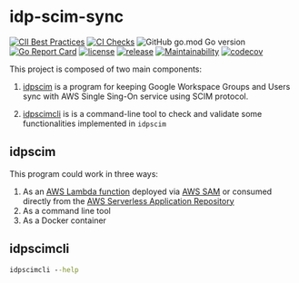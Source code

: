 # idp-scim-sync

[![CII Best Practices](https://bestpractices.coreinfrastructure.org/projects/5348/badge)](https://bestpractices.coreinfrastructure.org/projects/5348)
[![CI Checks](https://github.com/slashdevops/idp-scim-sync/actions/workflows/main.yaml/badge.svg)](https://github.com/slashdevops/idp-scim-sync/actions)
![GitHub go.mod Go version](https://img.shields.io/github/go-mod/go-version/slashdevops/idp-scim-sync?style=plastic)
[![Go Report Card](https://goreportcard.com/badge/github.com/slashdevops/idp-scim-sync)](https://goreportcard.com/report/github.com/slashdevops/idp-scim-sync)
[![license](https://img.shields.io/github/license/slashdevops/idp-scim-sync.svg)](https://github.com/slashdevops/idp-scim-sync/blob/main/LICENSE)
[![release](https://img.shields.io/github/release/slashdevops/idp-scim-sync/all.svg)](https://github.com/slashdevops/idp-scim-sync/releases)
[![Maintainability](https://api.codeclimate.com/v1/badges/8f88180aebaca6fc4923/maintainability)](https://codeclimate.com/github/slashdevops/idp-scim-sync/maintainability)
[![codecov](https://codecov.io/gh/slashdevops/idp-scim-sync/branch/main/graph/badge.svg?token=H72NWJGHZ0)](https://codecov.io/gh/slashdevops/idp-scim-sync)

This project is composed of two main components:

1. [idpscim](cmd/idpscim/cmd/root.go) is a program for keeping Google Workspace Groups and Users sync with AWS Single Sing-On service using SCIM protocol.

2. [idpscimcli](cmd/idpscimcli/cmd/root.go) is is a command-line tool to check and validate some functionalities implemented in `idpscim`

## idpscim

This program could work in three ways:

1. As an [AWS Lambda function](https://aws.amazon.com/lambda/?nc1=h_ls) deployed via [AWS SAM](https://aws.amazon.com/serverless/sam/) or consumed directly from the [AWS Serverless Application Repository](https://aws.amazon.com/serverless/serverlessrepo/?nc1=h_ls)
2. As a command line tool
3. As a Docker container

## idpscimcli

```cmd
idpscimcli --help
```

